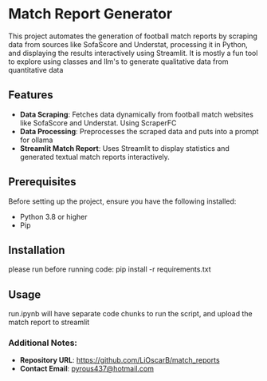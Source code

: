 # Match Report Generator

This project automates the generation of football match reports by scraping data from sources like SofaScore and Understat, processing it in Python, and displaying the results interactively using Streamlit. It is mostly a fun tool to explore using classes and llm's to generate qualitative data from quantitative data

## Features

- **Data Scraping**: Fetches data dynamically from football match websites like SofaScore and Understat. Using ScraperFC
- **Data Processing**: Preprocesses the scraped data and puts into a prompt for ollama 
- **Streamlit Match Report**: Uses Streamlit to display statistics and generated textual match reports interactively.

## Prerequisites

Before setting up the project, ensure you have the following installed:
- Python 3.8 or higher
- Pip

## Installation

please run before running code:
pip install -r requirements.txt 

## Usage

run.ipynb will have separate code chunks to run the script, and upload the match report to streamlit

### Additional Notes:

- **Repository URL**: https://github.com/LiOscarB/match_reports
- **Contact Email**: pyrous437@hotmail.com